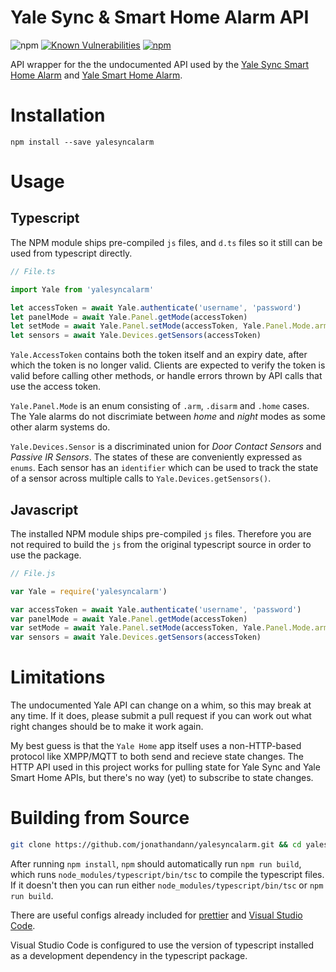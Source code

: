 # Yale Sync & Smart Home Alarm API

![npm](https://img.shields.io/npm/v/yalesyncalarm)
[![Known Vulnerabilities](https://snyk.io//test/github/jonathandann/yalesyncalarm/badge.svg?targetFile=package.json)](https://snyk.io//test/github/jonathandann/yalesyncalarm/badge.svg?targetFile=package.json)
[![npm](https://img.shields.io/npm/l/yalesyncalarm.svg 'license')](https://github.com/jonathandann/yalesyncalarm/blob/master/LICENSE)

API wrapper for the the undocumented API used by the [Yale Sync Smart Home Alarm](https://www.yale.co.uk/en/yale/couk/products/smart-living/smart-home-alarms/sync-smart-alarm/) and [Yale Smart Home Alarm](https://www.yale.co.uk/en/yale/couk/products/smart-living/smart-home-alarms/smart-home-alarm-starter-kit/).

# Installation

`npm install --save yalesyncalarm`

# Usage

## Typescript

The NPM module ships pre-compiled `js` files, and `d.ts` files so it still can be used from typescript directly.

```typescript
// File.ts

import Yale from 'yalesyncalarm'

let accessToken = await Yale.authenticate('username', 'password')
let panelMode = await Yale.Panel.getMode(accessToken)
let setMode = await Yale.Panel.setMode(accessToken, Yale.Panel.Mode.arm) // also .disarm, .home (part-arm)
let sensors = await Yale.Devices.getSensors(accessToken)
```

`Yale.AccessToken` contains both the token itself and an expiry date, after which the token is no longer valid. Clients are expected to verify the token is valid before calling other methods, or handle errors thrown by API calls that use the access token.

`Yale.Panel.Mode` is an enum consisting of `.arm`, `.disarm` and `.home` cases. The Yale alarms do not discrimiate between _home_ and _night_ modes as some other alarm systems do.

`Yale.Devices.Sensor` is a discriminated union for _Door Contact Sensors_ and _Passive IR Sensors_. The states of these are conveniently expressed as `enums`. Each sensor has an `identifier` which can be used to track the state of a sensor across multiple calls to `Yale.Devices.getSensors()`.

## Javascript

The installed NPM module ships pre-compiled `js` files. Therefore you are not required to build the `js` from the original typescript source in order to use the package.

```javascript
// File.js

var Yale = require('yalesyncalarm')

var accessToken = await Yale.authenticate('username', 'password')
var panelMode = await Yale.Panel.getMode(accessToken)
var setMode = await Yale.Panel.setMode(accessToken, Yale.Panel.Mode.arm) // also .disarm, .home (part-arm)
var sensors = await Yale.Devices.getSensors(accessToken)
```

# Limitations

The undocumented Yale API can change on a whim, so this may break at any time. If it does, please submit a pull request if you can work out what right changes should be to make it work again.

My best guess is that the `Yale Home` app itself uses a non-HTTP-based protocol like XMPP/MQTT to both send and recieve state changes. The HTTP API used in this project works for pulling state for Yale Sync and Yale Smart Home APIs, but there's no way (yet) to subscribe to state changes.

# Building from Source

```bash
git clone https://github.com/jonathandann/yalesyncalarm.git && cd yalesyncalarm && npm install
```

After running `npm install`, `npm` should automatically run `npm run build`, which runs `node_modules/typescript/bin/tsc` to compile the typescript files. If it doesn't then you can run either `node_modules/typescript/bin/tsc` or `npm run build`.

There are useful configs already included for [prettier](https://prettier.io) and [Visual Studio Code](https://code.visualstudio.com).

Visual Studio Code is configured to use the version of typescript installed as a development dependency in the typescript package.
